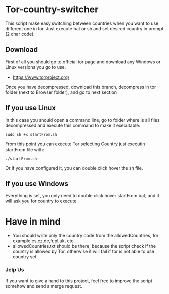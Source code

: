 # Tor-country-switcher
This script make easy switching between countries when you want to use different one in tor. Just execute bat or sh and set desired country in prompt (2 char code).

## Download
First of all you should go to official tor page and download any Windows or Linux versions you go to use.

* https://www.torproject.org/

Once you have decompressed, download this branch, decompress in tor folder (next to Browser folder), and go to next section

## If you use Linux
In this case you should open a command line, go to folder where is all files decompressed and execute this command to make it executable:

```
sudo sh +x startFrom.sh
```

From this point you can execute Tor selecting Country just executin startFrom file with:
```
./startFrom.sh
```
Or if you have configured it, you can double click hover the sh file.

## If you use Windows
Everything is set, you only need to double click hover startFrom.bat, and it will ask you for country to execute.

# Have in mind

* You should write only the country code from the allowedCountries, for example es,cz,de,fr,pl,uk, etc.
* allowedCountries.txt should be there, because the script check if the country is allowed by Tor, otherwise it will fail if tor is not able to use country set


### Jelp Us
If you want to give a hand to this project, feel free to improve the script somehow and send a merge request.
